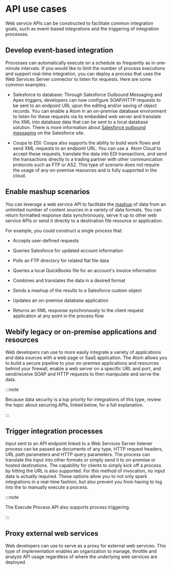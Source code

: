 # API use cases

<head>
  <meta name="guidename" content="API Management"/>
  <meta name="context" content="GUID-cf22ef82-5c7d-4f2e-8024-3c0b99a13a0e"/>
</head>


Web service APIs can be constructed to facilitate common integration goals, such as event-based integrations and the triggering of integration processes.

## Develop event-based integration

Processes can automatically execute on a schedule as frequently as in one-minute intervals. If you would like to limit the number of process executions and support real-time integration, you can deploy a process that uses the Web Services Server connector to listen for requests. Here are some common examples.

-   Salesforce to database: Through Salesforce Outbound Messaging and Apex triggers, developers can now configure SOAP/HTTP requests to be sent to an endpoint URL upon the editing and/or saving of object records. You can enable a Atom in an on-premise database environment to listen for these requests via its embedded web server and translate the XML into database data that can be sent to a local database solution. There is more information about [Salesforce outbound messaging](http://www.salesforce.com/us/developer/docs/api/Content/sforce_api_om_outboundmessaging.htm) on the Salesforce site.

-   Coupa to EDI: Coupa also supports the ability to build work flows and send XML requests to an endpoint URL. You can use a  Atom Cloud to accept these requests, translate the data into EDI transactions, and send the transactions directly to a trading partner with other communication protocols such as FTP or AS2. This type of scenario does not require the usage of any on-premise resources and is fully supported in the cloud.


## Enable mashup scenarios

You can leverage a web service API to facilitate the [mashup](http://en.wikipedia.org/wiki/Mashup_%28web_application_hybrid%29) of data from an unlimited number of content sources in a variety of data formats. You can return formatted response data synchronously, serve it up to other web service APIs or send it directly to a destination file resource or application.

For example, you could construct a single process that:

-   Accepts user-defined requests

-   Queries Salesforce for updated account information

-   Polls an FTP directory for related flat file data

-   Queries a local QuickBooks file for an account's invoice information

-   Combines and translates the data in a desired format

-   Sends a mashup of the results to a Salesforce custom object

-   Updates an on-premise database application

-   Returns an XML response synchronously to the client request application at any point in the process flow


## Webify legacy or on-premise applications and resources

Web developers can use to more easily integrate a variety of applications and data sources with a web page or SaaS application. The Atom allows you to build a secure pipeline to your on-premise applications and resources behind your firewall, enable a web server on a specific URL and port, and send/receive SOAP and HTTP requests to then manipulate and serve the data.

:::note

Because data security is a top priority for integrations of this type, review the topic about securing APIs, linked below, for a full explanation.

:::

## Trigger integration processes

Input sent to an API endpoint linked to a Web Services Server listener process can be passed as documents of any type, HTTP request headers, URL path parameters and HTTP query parameters. The process can translate the input into other formats or simply send it to on-premise or hosted destinations. The capability for clients to simply kick off a process by hitting the URL is also supported. For this method of invocation, no input data is actually required. These options allow you to not only spark integrations in a real-time fashion, but also prevent you from having to log into the to manually execute a process.

:::note

The Execute Process API also supports process triggering.

:::

## Proxy external web services

Web developers can use to serve as a proxy for external web services. This type of implementation enables an organization to manage, throttle and analyze API usage regardless of where the underlying web services are deployed. 